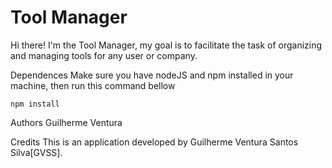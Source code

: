 # Tool Manager
Hi there! I'm the Tool Manager, my goal is to facilitate the task of organizing and managing tools for any user or company.

Dependences
Make sure you have nodeJS and npm installed in your machine, then run this command bellow

    npm install
Authors
Guilherme Ventura

Credits
This is an application developed by  Guilherme Ventura Santos Silva[GVSS].
